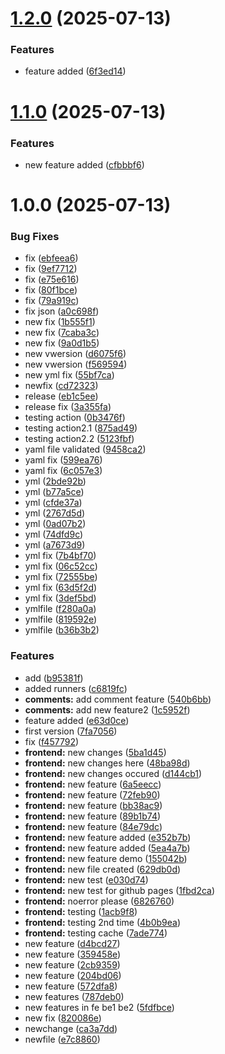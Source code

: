 # [1.2.0](https://github.com/Karnpratik/fellowship-project/compare/v1.1.0...v1.2.0) (2025-07-13)


### Features

* feature added ([6f3ed14](https://github.com/Karnpratik/fellowship-project/commit/6f3ed1406ddf6fcb56f364a5db204c2d368ffb37))

# [1.1.0](https://github.com/Karnpratik/fellowship-project/compare/v1.0.0...v1.1.0) (2025-07-13)


### Features

* new feature added ([cfbbbf6](https://github.com/Karnpratik/fellowship-project/commit/cfbbbf67504a6076f80cea6d80ad693ea01da8f5))

# 1.0.0 (2025-07-13)


### Bug Fixes

* fix ([ebfeea6](https://github.com/Karnpratik/fellowship-project/commit/ebfeea6cdeec7a3a60279e14276703cc50380b49))
* fix ([9ef7712](https://github.com/Karnpratik/fellowship-project/commit/9ef7712e58ad1f79ce1976f6564fad8a58f3dc7b))
* fix ([e75e616](https://github.com/Karnpratik/fellowship-project/commit/e75e61676e76d0d90d022da89258901f1862e9ff))
* fix ([80f1bce](https://github.com/Karnpratik/fellowship-project/commit/80f1bce2dc2513e8eba5a5a1f26ba5d3b6e2a2ed))
* fix ([79a919c](https://github.com/Karnpratik/fellowship-project/commit/79a919c89619d643e9543de818b8e33436bf814d))
* fix json ([a0c698f](https://github.com/Karnpratik/fellowship-project/commit/a0c698fe4d19a7ea2c2e534b75bd162d90989df2))
* new fix ([1b555f1](https://github.com/Karnpratik/fellowship-project/commit/1b555f178be35ff693f34e8a3c83dcb9dcb02065))
* new fix ([7caba3c](https://github.com/Karnpratik/fellowship-project/commit/7caba3ca6917ce9617b2516bf698416bbd340d10))
* new fix ([9a0d1b5](https://github.com/Karnpratik/fellowship-project/commit/9a0d1b5fba9f8f9a2bbd63e32dbb85b3b0614b33))
* new vwersion ([d6075f6](https://github.com/Karnpratik/fellowship-project/commit/d6075f6d066309a058862fde260ff1d3d25a8948))
* new vwersion ([f569594](https://github.com/Karnpratik/fellowship-project/commit/f5695941d49a2d1ced148680784f1f0558290cc0))
* new yml fix ([55bf7ca](https://github.com/Karnpratik/fellowship-project/commit/55bf7cac64adb7eff6de7822474f5d468b20224e))
* newfix ([cd72323](https://github.com/Karnpratik/fellowship-project/commit/cd723231945cdcacec3cf396df20174f4e1b1847))
* release ([eb1c5ee](https://github.com/Karnpratik/fellowship-project/commit/eb1c5ee661a8dc3df7ab33d4200cb8cecb0b8f5f))
* release fix ([3a355fa](https://github.com/Karnpratik/fellowship-project/commit/3a355faf834dff46c5a2c14740990df6ee862497))
* testing action ([0b3476f](https://github.com/Karnpratik/fellowship-project/commit/0b3476f92191a912d86e1feba882f40d6df306c8))
* testing action2.1 ([875ad49](https://github.com/Karnpratik/fellowship-project/commit/875ad49aace49530707352bc799861b193366b57))
* testing action2.2 ([5123fbf](https://github.com/Karnpratik/fellowship-project/commit/5123fbf674ac568d7d8f433ec43f6294e7cabb6b))
* yaml file validated ([9458ca2](https://github.com/Karnpratik/fellowship-project/commit/9458ca268c51144d94705a702ea5c2f5460dfeb7))
* yaml fix ([599ea76](https://github.com/Karnpratik/fellowship-project/commit/599ea765c181e74c1e6b56ac35d0a4ab149633a1))
* yaml fix ([6c057e3](https://github.com/Karnpratik/fellowship-project/commit/6c057e3da03b0a01a2aca2e6a458a289e1d25e9c))
* yml ([2bde92b](https://github.com/Karnpratik/fellowship-project/commit/2bde92b03507bdb026a031f19682bbb9f4b3293d))
* yml ([b77a5ce](https://github.com/Karnpratik/fellowship-project/commit/b77a5ce7efa8a00e5ec4be00dbe7f0a0326bde7c))
* yml ([cfde37a](https://github.com/Karnpratik/fellowship-project/commit/cfde37a90a7e2ef0fc6592ed2b6a9e2ef0ed9301))
* yml ([2767d5d](https://github.com/Karnpratik/fellowship-project/commit/2767d5d128315d4076c28d541bb4c9171f46dd3d))
* yml ([0ad07b2](https://github.com/Karnpratik/fellowship-project/commit/0ad07b229e2b83006632e84b11258eac587a2618))
* yml ([74dfd9c](https://github.com/Karnpratik/fellowship-project/commit/74dfd9c26f4343be4d8bed16d8f703f967918369))
* yml ([a7673d9](https://github.com/Karnpratik/fellowship-project/commit/a7673d9b262c711f7f16e6aab7351e8b236131b5))
* yml fix ([7b4bf70](https://github.com/Karnpratik/fellowship-project/commit/7b4bf707ab5db8facf54538e22857a4ef26dd532))
* yml fix ([06c52cc](https://github.com/Karnpratik/fellowship-project/commit/06c52cc3c06cc6a000879158da020ceb1595bde2))
* yml fix ([72555be](https://github.com/Karnpratik/fellowship-project/commit/72555be946d622f02936c3bad623148e7eae32a9))
* yml fix ([63d5f2d](https://github.com/Karnpratik/fellowship-project/commit/63d5f2d2a99e0b8a959ba87163e97ca3dce5d15e))
* yml fix ([3def5bd](https://github.com/Karnpratik/fellowship-project/commit/3def5bd5ab04c4351885320f736c2238ece62b9a))
* ymlfile ([f280a0a](https://github.com/Karnpratik/fellowship-project/commit/f280a0a3a3038590f635a9d7a38e22ed8f2234fb))
* ymlfile ([819592e](https://github.com/Karnpratik/fellowship-project/commit/819592e1f59c3fb5c3d80edb0eb98a7b704cb123))
* ymlfile ([b36b3b2](https://github.com/Karnpratik/fellowship-project/commit/b36b3b2937e3fbb119c8015effb14810ad79343f))


### Features

* add ([b95381f](https://github.com/Karnpratik/fellowship-project/commit/b95381f0affffd0738cbf4d46c8b28f47ea3aeba))
* added runners ([c6819fc](https://github.com/Karnpratik/fellowship-project/commit/c6819fc5af83cbf65eb382a75730b22466a19227))
* **comments:** add comment feature ([540b6bb](https://github.com/Karnpratik/fellowship-project/commit/540b6bbddf601900a7f019bd4895a152b9ca7c62))
* **comments:** add new feature2 ([1c5952f](https://github.com/Karnpratik/fellowship-project/commit/1c5952fccd0c882ef4405cf0af4ddb22f8641699))
* feature added ([e63d0ce](https://github.com/Karnpratik/fellowship-project/commit/e63d0ceb5cc17a5a6657e904ee872530d659b5e6))
* first version ([7fa7056](https://github.com/Karnpratik/fellowship-project/commit/7fa70560e6f9366a9f79babd3ca4b4370c67fea1))
* fix ([f457792](https://github.com/Karnpratik/fellowship-project/commit/f4577926b644819293b5b821a63f4c970b092cad))
* **frontend:** new changes ([5ba1d45](https://github.com/Karnpratik/fellowship-project/commit/5ba1d457b004d0a92c8bd3d7bae752e9f3c09f21))
* **frontend:** new changes here ([48ba98d](https://github.com/Karnpratik/fellowship-project/commit/48ba98d6164002a214601abc1da3ce0c1f11a37c))
* **frontend:** new changes occured ([d144cb1](https://github.com/Karnpratik/fellowship-project/commit/d144cb16b6e1b8fa0bf0938f0ac38271e4d741f7))
* **frontend:** new feature ([6a5eecc](https://github.com/Karnpratik/fellowship-project/commit/6a5eeccc1f75532b5adb0ca47b99cf189f2fb762))
* **frontend:** new feature ([72feb90](https://github.com/Karnpratik/fellowship-project/commit/72feb906b6dd0894c6dfa1f51709c54092887012))
* **frontend:** new feature ([bb38ac9](https://github.com/Karnpratik/fellowship-project/commit/bb38ac9b0402b3d53bca4bda2e38986cfbc7ba10))
* **frontend:** new feature ([89b1b74](https://github.com/Karnpratik/fellowship-project/commit/89b1b743c1c448a6ec8e51d61a0358684cef346c))
* **frontend:** new feature ([84e79dc](https://github.com/Karnpratik/fellowship-project/commit/84e79dc690cc5d8efbeb68309aac05bce9a4ee27))
* **frontend:** new feature added ([e352b7b](https://github.com/Karnpratik/fellowship-project/commit/e352b7be9cac5bdc72725529e382e62721df6524))
* **frontend:** new feature added ([5ea4a7b](https://github.com/Karnpratik/fellowship-project/commit/5ea4a7b1a4779309b1b22878143f1a9130cdb791))
* **frontend:** new feature demo ([155042b](https://github.com/Karnpratik/fellowship-project/commit/155042bd5ce7df0a9d3ab6b63be5301dcb985c24))
* **frontend:** new file created ([629db0d](https://github.com/Karnpratik/fellowship-project/commit/629db0d549ebd57020b1e2f0c921c5485e0e0294))
* **frontend:** new test ([e030d74](https://github.com/Karnpratik/fellowship-project/commit/e030d745df03363e0e110c5cb7aba897123f262a))
* **frontend:** new test for github pages ([1fbd2ca](https://github.com/Karnpratik/fellowship-project/commit/1fbd2ca85082e6724133a5ec5f2380ce171a28e1))
* **frontend:** noerror please ([6826760](https://github.com/Karnpratik/fellowship-project/commit/68267604923a425608267d1c64466350a2ffd017))
* **frontend:** testing ([1acb9f8](https://github.com/Karnpratik/fellowship-project/commit/1acb9f8ceb7568f5b8326082bc6466fa8314eef1))
* **frontend:** testing 2nd time ([4b0b9ea](https://github.com/Karnpratik/fellowship-project/commit/4b0b9ea6fb2296daf6dd5abd9c6ed350e067b63e))
* **frontend:** testing cache ([7ade774](https://github.com/Karnpratik/fellowship-project/commit/7ade774995feb86e5ef1900ec8322387c5219c68))
* new feature ([d4bcd27](https://github.com/Karnpratik/fellowship-project/commit/d4bcd2770a71f5869b60647b30c1a4959367804c))
* new feature ([359458e](https://github.com/Karnpratik/fellowship-project/commit/359458e41f72f62da487d4209180178d30cd295d))
* new feature ([2cb9359](https://github.com/Karnpratik/fellowship-project/commit/2cb93598a0ba7dbbe5bfcb5b2a3416506d6ce865))
* new feature ([204bd06](https://github.com/Karnpratik/fellowship-project/commit/204bd06849786cba197109b43d7c2239d8b970eb))
* new feature ([572dfa8](https://github.com/Karnpratik/fellowship-project/commit/572dfa86b57eefb6215127e344696cfe74078fd6))
* new features ([787deb0](https://github.com/Karnpratik/fellowship-project/commit/787deb02a586398cc70297913dcd6c0b3b0fe176))
* new features in fe be1 be2 ([5fdfbce](https://github.com/Karnpratik/fellowship-project/commit/5fdfbce83137a2f7c58a25e8076e61866cdc6ddc))
* new fix ([820086e](https://github.com/Karnpratik/fellowship-project/commit/820086eb90aa91e01218c23e74106f94bdfcd154))
* newchange ([ca3a7dd](https://github.com/Karnpratik/fellowship-project/commit/ca3a7dd034f2c7c08e99490c7898e53cd6211674))
* newfile ([e7c8860](https://github.com/Karnpratik/fellowship-project/commit/e7c8860be091daf4ea32cbdc73d5351c6226a43f))
